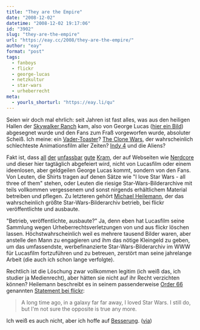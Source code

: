 ```yaml
---
title: "They are the Empire"
date: "2008-12-02"
datetime: "2008-12-02 19:17:06"
id: "3902"
slug: "they-are-the-empire"
url: "https://eay.cc/2008/they-are-the-empire/"
author: "eay"
format: "post"
tags:
  - fanboys
  - flickr
  - george-lucas
  - netzkultur
  - star-wars
  - urheberrecht
meta:
  - yourls_shorturl: "https://eay.li/qu"
---
```


Seien wir doch mal ehrlich: seit Jahren ist fast alles, was aus den heiligen Hallen der [Skywalker Ranch](http://www.insideskywalkerranch.com/skywalker-ranch-tour.htm) kam, also von George Lucas ([hier ein Bild](//eay.cc/2008/georgelucas/)) abgesegnet wurde und den Fans zum Fraß vorgeworfen wurde, absoluter Scheiß. Ich meine: ein [Vader-Toaster](//eay.cc/2008/darth-toast/)? [The Clone Wars](//eay.cc/2008/worst-star-wars-ever/), der wahrscheinlich schlechteste Animationsfilm aller Zeiten? [Indy 4](//eay.cc/2008/shooting-guys-in-the-dick-is-not-cool/) und die Aliens?

Fakt ist, dass [all](//eay.cc/2008/an-a-cappella-tribute-to-john-williams/) [der](//eay.cc/2007/george-lucas-in-love/) [unfassbar](//eay.cc/2008/look-at-you-you-look-crazy/) [gute](http://www.nerdcore.de/wp/2008/11/21/star-warsmuppets-mashupvideo/) [Kram](//eay.cc/2008/vaderballon/), der auf Webseiten wie [Nerdcore](http://www.nerdcore.de/wp/) und dieser hier tagtäglich abgefeiert wird, nicht von Lucasfilm oder einem ideenlosen, aber geldgeilen George Lucas kommt, sondern von den Fans. Von Leuten, die Shirts tragen auf denen Sätze wie "I love Star Wars - all three of them" stehen, oder Leuten die riesige Star-Wars-Bilderarchive mit teils vollkommen vergessenem und sonst nirgends erhältlichem Material betreiben und pflegen. Zu letzteren gehört [Michael Heilemann](http://binarybonsai.com/), der das wahrscheinlich größte Star-Wars-Bilderarchiv betrieb, bei flickr veröffentlichte und ausbaute.

"Betrieb, veröffentlichte, ausbaute?" Ja, denn eben hat Lucasfilm seine Sammlung wegen Urheberrechtsverletzungen von und aus flickr löschen lassen. Höchstwahrscheinlich weil es mehrere tausend Bilder waren, aber anstelle den Mann zu engagieren und ihm das nötige Kleingeld zu geben, um das umfassendste, werbefinanzierte Star-Wars-Bilderarchiv im WWW für Lucasfilm fortzuführen und zu betreuen, zerstört man seine jahrelange Arbeit (die auch ich schon lange verfolgte).

Rechtlich ist die Löschung zwar vollkommen legitim (ich weiß das, ich studier ja Medienrecht), aber hätten sie nicht auf ihr Recht verzichten können? Heilemann beschreibt es in seinem passenderweise [Order 66](http://www.jedipedia.de/wiki/index.php/Order_66) genannten [Statement bei flickr](http://www.flickr.com/photos/heilemann/3076254603/):

> A long time ago, in a galaxy far far away, I loved Star Wars. I still do, but I'm not sure the opposite is true any more.

Ich weiß es auch nicht, aber ich hoffe auf [Besserung](http://www.imdb.com/title/tt0489049/). ([via](http://www.nerdcore.de/wp/2008/12/02/george-lucas-loscht-die-groste-star-wars-bildersammlung-auf-flickr/))
